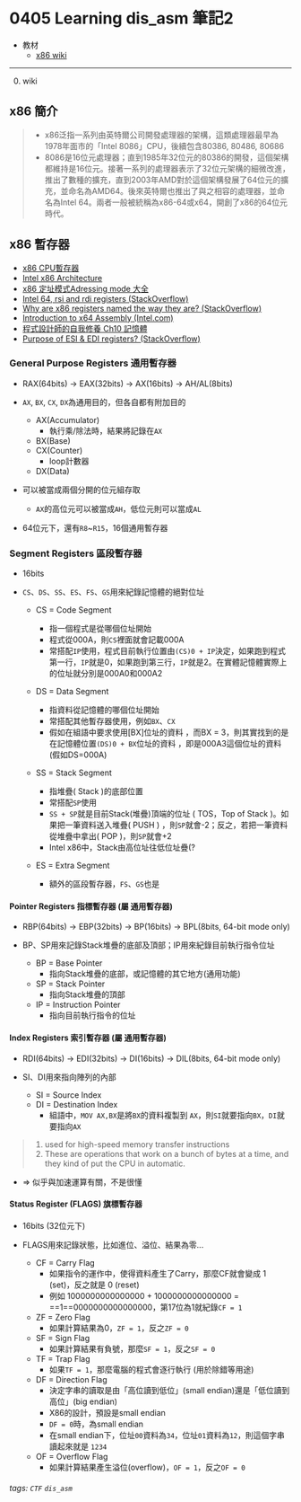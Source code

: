 0405 Learning dis_asm 筆記2
===
* 教材
    * [x86 wiki](https://zh.wikipedia.org/wiki/X86)

---
0. wiki

## x86 簡介
> * x86泛指一系列由英特爾公司開發處理器的架構，這類處理器最早為1978年面市的「Intel 8086」CPU，後續包含80386, 80486, 80686
> * 8086是16位元處理器；直到1985年32位元的80386的開發，這個架構都維持是16位元。接著一系列的處理器表示了32位元架構的細微改進，推出了數種的擴充，直到2003年AMD對於這個架構發展了64位元的擴充，並命名為AMD64。後來英特爾也推出了與之相容的處理器，並命名為Intel 64。兩者一般被統稱為x86-64或x64，開創了x86的64位元時代。

## x86 暫存器

* [x86 CPU暫存器](http://finalfrank.pixnet.net/blog/post/22992166-x86-cpu-%E6%9A%AB%E5%AD%98%E5%99%A8-register-%E5%A4%A7%E5%85%A8)
* [Intel x86 Architecture](https://www.csie.ntu.edu.tw/~cyy/courses/assembly/10fall/lectures/handouts/lec12_x86arch.pdf)
* [x86 定址模式Adressing mode 大全](http://finalfrank.pixnet.net/blog/post/22995822)
* [Intel 64, rsi and rdi registers (StackOverflow)](https://stackoverflow.com/questions/23367624/intel-64-rsi-and-rdi-registers)
* [Why are x86 registers named the way they are? (StackOverflow)](https://stackoverflow.com/questions/892928/why-are-x86-registers-named-the-way-they-are)
* [Introduction to x64 Assembly (Intel.com)](https://software.intel.com/en-us/articles/introduction-to-x64-assembly)
* [程式設計師的自我修養 Ch10 記憶體 ](https://www.slideshare.net/shuyufu/chapter-10-13179267)
* [Purpose of ESI & EDI registers?
 (StackOverflow)](https://stackoverflow.com/questions/1856320/purpose-of-esi-edi-registers)


### General Purpose Registers 通用暫存器

* RAX(64bits) -> EAX(32bits) -> AX(16bits) -> AH/AL(8bits)

* `AX`, `BX`, `CX`, `DX`為通用目的，但各自都有附加目的
    * AX(Accumulator)
        * 執行乘/除法時，結果將記錄在`AX`
    * BX(Base)
    * CX(Counter)
        * loop計數器
    * DX(Data)
* 可以被當成兩個分開的位元組存取
    * `AX`的高位元可以被當成`AH`，低位元則可以當成`AL`
* 64位元下，還有`R8`~`R15`，16個通用暫存器

### Segment Registers 區段暫存器

* 16bits

* `CS`、`DS`、`SS`、`ES`、`FS`、`GS`用來紀錄記憶體的絕對位址
    * CS = Code Segment
        * 指一個程式是從哪個位址開始
        * 程式從000A，則`CS`裡面就會記載000A
        * 常搭配`IP`使用，程式目前執行位置由`(CS)0 + IP`決定，如果跑到程式第一行，`IP`就是0，如果跑到第三行，`IP`就是2。在實體記憶體實際上的位址就分別是000A0和000A2  
    
    * DS = Data Segment
        * 指資料從記憶體的哪個位址開始
        * 常搭配其他暫存器使用，例如`BX`、`CX`
        * 假如在組語中要求使用[BX]位址的資料 ，而BX = 3，則其實找到的是在記憶體位置`(DS)0 + BX`位址的資料 ，即是000A3這個位址的資料 (假如DS=000A)
    
    * SS = Stack Segment
        * 指堆疊( Stack )的底部位置
        * 常搭配`SP`使用
        * `SS + SP`就是目前Stack(堆疊)頂端的位址 ( TOS，Top of Stack )。如果把一筆資料送入堆疊( PUSH ) ，則`SP`就會-2；反之，若把一筆資料從堆疊中拿出( POP )，則`SP`就會+2
        * Intel x86中，Stack由高位址往低位址疊(?
    * ES = Extra Segment
        * 額外的區段暫存器，`FS`、`GS`也是

#### Pointer Registers 指標暫存器  (屬 通用暫存器)

* RBP(64bits) -> EBP(32bits) -> BP(16bits) -> BPL(8bits, 64-bit mode only)

* BP、SP用來記錄Stack堆疊的底部及頂部；IP用來紀錄目前執行指令位址
    * BP = Base Pointer 
        * 指向Stack堆疊的底部，或記憶體的其它地方(通用功能)
    * SP = Stack Pointer
        * 指向Stack堆疊的頂部
    * IP = Instruction Pointer
        * 指向目前執行指令的位址

#### Index Registers 索引暫存器 (屬 通用暫存器)

* RDI(64bits) -> EDI(32bits) -> DI(16bits) -> DIL(8bits, 64-bit mode only)

* SI、DI用來指向陣列的內部
    * SI = Source Index
    * DI = Destination Index
        * 組語中，`MOV AX,BX`是將`BX`的資料複製到 `AX`，則`SI`就要指向`BX`，`DI`就要指向`AX`

> 1. used for high-speed memory transfer instructions
> 2. These are operations that work on a bunch of bytes at a time, and they kind of put the CPU in automatic.
 
 * => 似乎與加速運算有關，不是很懂 

#### Status Register (FLAGS) 旗標暫存器

* 16bits (32位元下)

* FLAGS用來記錄狀態，比如進位、溢位、結果為零...
    * CF = Carry Flag
        * 如果指令的運作中，使得資料產生了Carry，那麼CF就會變成 1 (set)，反之就是 0 (reset)
        * 例如 1000000000000000 + 1000000000000000 = ==1==0000000000000000，第17位為1就紀錄`CF = 1` 
    * ZF = Zero Flag
        * 如果計算結果為0，`ZF = 1`，反之`ZF = 0`
    * SF = Sign Flag
        * 如果計算結果有負號，那麼`SF = 1`，反之`SF = 0`
    * TF = Trap Flag
        * 如果`TF = 1`，那麼電腦的程式會逐行執行 (用於除錯等用途)
    * DF = Direction Flag
        * 決定字串的讀取是由「高位讀到低位」(small endian)還是「低位讀到高位」(big endian)
        * X86的設計，預設是small endian
        * `DF = 0`時，為small endian
        * 在small endian下，位址`00`資料為`34`，位址`01`資料為`12`，則這個字串讀起來就是 `1234`
    * OF = Overflow Flag
        * 如果計算結果產生溢位(overflow)，`OF = 1`，反之`OF = 0`


###### tags: `CTF` `dis_asm`


